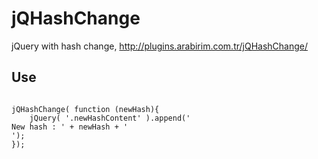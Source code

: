 jQHashChange
============

jQuery with hash change, http://plugins.arabirim.com.tr/jQHashChange/


Use
-----------
<code>
jQHashChange( function (newHash){
    jQuery( '.newHashContent' ).append('<div>New hash : ' + newHash + '</div>');
});
<code>
